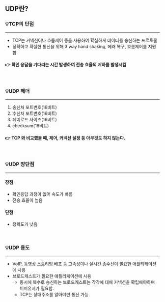 ## UDP란?

### 💡TCP의 단점
---
- TCP는 커넥션이나 흐름제어 등을 사용하여 확실하게 데이터를 송신하는 프로토콜
- 정확하고 확실한 통신을 위해 3 way hand shaking, 에러 복구, 흐름제어를 지원함
#### 👉 확인 응답을 기다리는 시간 발생하여 전송 효율의 저하를 발생시킴
<br/>

### 💡UDP 헤더
---
1. 송신처 포트번호(16비트)
2. 수신처 포트번호(16비트)
3. 페이로드 사이즈(16비트)
4. checksum(16비트)
#### 👉 TCP 와 비교했을 때, 제어, 커넥션 설정 등 아무것도 하지 않는다.
<br/>

### 💡UDP 장단점
---
#### 장점
- 확인응답 과정이 없어 속도가 빠름
- 전송 효율이 높음
#### 단점 
- 정확도가 낮음
<br/>

### 💡UDP 용도
---
- VoIP, 동영상 스트리밍 배포 등 고속성이나 실시간 송수신이 필요한 애플리케이션에 사용
- 브로드캐스트가 필요한 애플리케이션에 사용
  - 동시에 복수로 송신하는 브로드캐스트는 각각에 대해 커넥션을 확립해야하며 버퍼유지가 필요함.
  - TCP는 상대주소를 알아야만 통신 가능
